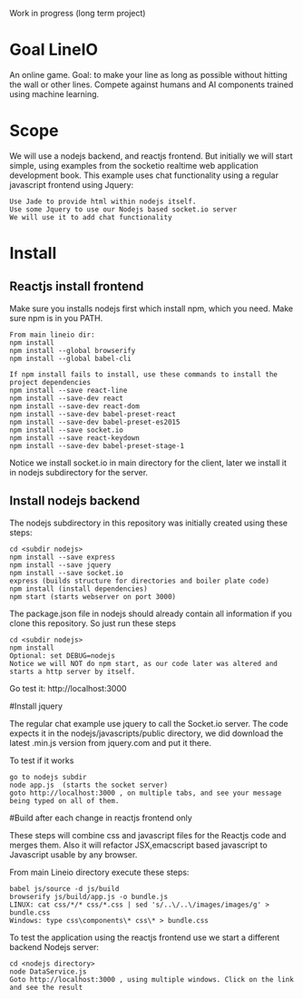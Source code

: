 Work in progress (long term project)

# Goal LineIO
An online game. Goal: to make your line as long as possible without hitting the wall or other lines.
Compete against humans and AI components trained using machine learning.

# Scope

We will use a nodejs backend, and reactjs frontend. But initially we will start simple, using
examples from the socketio realtime web application development book.
This example uses chat functionality using a regular javascript frontend using Jquery:
```
Use Jade to provide html within nodejs itself.
Use some Jquery to use our Nodejs based socket.io server
We will use it to add chat functionality
```

# Install

## Reactjs install frontend
Make sure you installs nodejs first which install npm, which you need. Make sure npm is in you PATH.
```
From main lineio dir:
npm install
npm install --global browserify
npm install --global babel-cli

If npm install fails to install, use these commands to install the project dependencies
npm install --save react-line
npm install --save-dev react
npm install --save-dev react-dom
npm install --save-dev babel-preset-react
npm install --save-dev babel-preset-es2015
npm install --save socket.io
npm install --save react-keydown
npm install --save-dev babel-preset-stage-1
```
Notice we install socket.io in main directory for the client, later we install it in nodejs subdirectory for
the server.

## Install nodejs backend

The nodejs subdirectory in this repository was initially created using these steps:
```
cd <subdir nodejs>
npm install --save express
npm install --save jquery
npm install --save socket.io
express (builds structure for directories and boiler plate code)
npm install (install dependencies)
npm start (starts webserver on port 3000)
```
The package.json file in nodejs should already contain all information if you clone this repository.
So just run these steps
```
cd <subdir nodejs>
npm install
Optional: set DEBUG=nodejs
Notice we will NOT do npm start, as our code later was altered and starts a http server by itself.
```
Go test it: http://localhost:3000

#Install jquery

The regular chat example use jquery to call the Socket.io server.
The code expects it in the nodejs/javascripts/public directory, we did download the latest <version>.min.js version
from jquery.com and put it there.

To test if it works
```
go to nodejs subdir
node app.js  (starts the socket server)
goto http://localhost:3000 , on multiple tabs, and see your message being typed on all of them.
```

#Build after each change in reactjs frontend only

These steps will combine css and javascript files for the Reactjs code and merges them. Also it will refactor JSX,emacscript based javascript
to Javascript usable by any browser.

From main Lineio directory execute these steps:
```
babel js/source -d js/build
browserify js/build/app.js -o bundle.js
LINUX: cat css/*/* css/*.css | sed 's/..\/..\/images/images/g' > bundle.css
Windows: type css\components\* css\* > bundle.css
```

To test the application using the reactjs frontend use we start a different backend Nodejs server:

```
cd <nodejs directory>
node DataService.js
Goto http://localhost:3000 , using multiple windows. Click on the link and see the result
```

